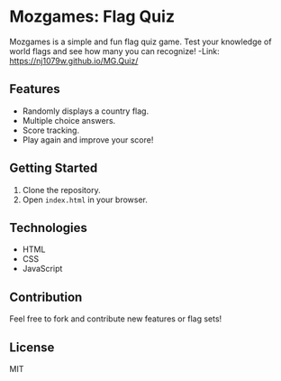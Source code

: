 
# Mozgames: Flag Quiz

Mozgames is a simple and fun flag quiz game. Test your knowledge of world flags and see how many you can recognize!
-Link: https://nj1079w.github.io/MG.Quiz/

## Features

- Randomly displays a country flag.
- Multiple choice answers.
- Score tracking.
- Play again and improve your score!

## Getting Started

1. Clone the repository.
2. Open `index.html` in your browser.

## Technologies

- HTML
- CSS
- JavaScript

## Contribution

Feel free to fork and contribute new features or flag sets!

## License

MIT
